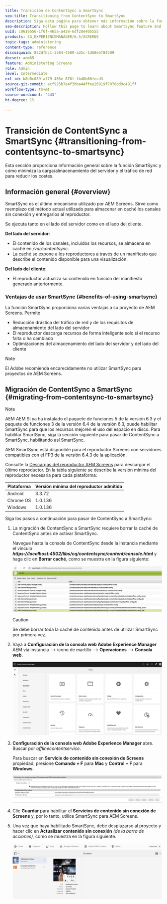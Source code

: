 ```yaml
---
title: Transición de ContentSync a SmartSync
seo-title: Transitioning from ContentSync to SmartSync
description: Siga esta página para obtener más información sobre la función SmartSync y cómo puede realizar la transición de ContentSync a SmartSync.
seo-description: Follow this page to learn about SmartSync feature and how you can transition from ContentSync to SmartSync.
uuid: c0619b56-1f6f-465a-a428-6df28e40b555
products: SG_EXPERIENCEMANAGER/6.5/SCREENS
topic-tags: administering
content-type: reference
discoiquuid: 822dfbc1-3584-4509-a35c-1d68e5f84509
docset: aem65
feature: Administering Screens
role: Admin
level: Intermediate
exl-id: b8d0c089-af79-403e-870f-fb46b66fecd3
source-git-commit: acf925b7e4f3bba44ffee26919f7078dd9c491ff
workflow-type: tm+mt
source-wordcount: '443'
ht-degree: 1%

---
```


# Transición de ContentSync a SmartSync {#transitioning-from-contentsync-to-smartsync}

Esta sección proporciona información general sobre la función SmartSync y cómo minimiza la carga/almacenamiento del servidor y el tráfico de red para reducir los costes.

## Información general {#overview}

SmartSync es el último mecanismo utilizado por AEM Screens. Sirve como reemplazo del método actual utilizado para almacenar en caché los canales sin conexión y entregarlos al reproductor.

Se ejecuta tanto en el lado del servidor como en el lado del cliente.

**Del lado del servidor**:

* El contenido de los canales, incluidos los recursos, se almacena en caché en */var/contentsync*.
* La caché se expone a los reproductores a través de un manifiesto que describe el contenido disponible para una visualización.

**Del lado del cliente**:

* El reproductor actualiza su contenido en función del manifiesto generado anteriormente.

### Ventajas de usar SmartSync {#benefits-of-using-smartsync}

La función SmartSync proporciona varias ventajas a su proyecto de AEM Screens. Permite

* Reducción drástica del tráfico de red y de los requisitos de almacenamiento del lado del servidor
* El reproductor descarga recursos de forma inteligente solo si el recurso falta o ha cambiado
* Optimizaciones del almacenamiento del lado del servidor y del lado del cliente

>[!NOTE]
>
>El Adobe recomienda encarecidamente no utilizar SmartSync para proyectos de AEM Screens.

## Migración de ContentSync a SmartSync {#migrating-from-contentsync-to-smartsync}

>[!NOTE]
>
>AEM AEM Si ya ha instalado el paquete de funciones 5 de la versión 6.3 y el paquete de funciones 3 de la versión 6.4 de la versión 6.3, puede habilitar SmartSync para que los recursos mejoren el uso del espacio en disco. Para habilitar SmartSync, siga la sección siguiente para pasar de ContentSync a SmartSync, habilitando así SmartSync.
>
>AEM SmartSync está disponible para el reproductor Screens con servidores compatibles con el FP3 de la versión 6.4.3 de la aplicación.
>
>Consulte la [Descargas del reproductor AEM Screens](https://download.macromedia.com/screens/) para descargar el último reproductor. En la tabla siguiente se describe la versión mínima del reproductor necesaria para cada plataforma:

| **Plataforma** | **Versión mínima del reproductor admitida** |
|---|---|
| Android | 3.3.72 |
| Chrome OS | 1.0.136 |
| Windows | 1.0.136 |

Siga los pasos a continuación para pasar de ContentSync a SmartSync:

1. La migración de ContentSync a SmartSync requiere borrar la caché de ContentSync antes de activar SmartSync.

   Navegue hasta la consola de ContentSync desde la instancia mediante el vínculo ***https://localhost:4502/libs/cq/contentsync/content/console.html*** y haga clic en **Borrar caché**, como se muestra en la figura siguiente:

   ![clear_contesync_cache](assets/clear_contesync_cache.png)

   >[!CAUTION]
   >
   >Se debe borrar toda la caché de contenido antes de utilizar SmartSync por primera vez.

1. Vaya a **Configuración de la consola web Adobe Experience Manager** AEM vía instancia —> icono de martillo —> **Operaciones** —> **Consola web**.

   ![screen_shot_2019-02-11at15339pm](assets/screen_shot_2019-02-11at15339pm.png)

1. **Configuración de la consola web Adobe Experience Manager** abre. Buscar por *offlinecontentservice*.

   Para buscar en **Servicio de contenido sin conexión de Screens** propiedad, presione **Comando + F** para **Mac** y **Control + F** para **Windows**.

   ![screen_shot_2019-02-19at22643pm](assets/screen_shot_2019-02-19at22643pm.png)

1. Clic **Guardar** para habilitar el **Servicios de contenido sin conexión de Screens** y, por lo tanto, utilice SmartSync para AEM Screens.
1. Una vez que haya habilitado SmartSync, debe desplazarse al proyecto y hacer clic en **Actualizar contenido sin conexión** *(de la barra de acciones),* como se muestra en la figura siguiente.

   ![screen_shot_2019-02-25at102605am](assets/screen_shot_2019-02-25at102605am.png)
